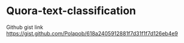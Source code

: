 # Quora-text-classification
Github gist link
https://gist.github.com/Polapob/618a2405912881f7d31f1f7d126eb4e9
